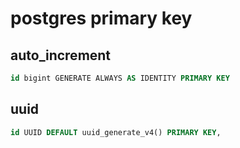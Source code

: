 # postgres primary key

## auto_increment

```sql
id bigint GENERATE ALWAYS AS IDENTITY PRIMARY KEY
```

## uuid

```sql
id UUID DEFAULT uuid_generate_v4() PRIMARY KEY,
```
